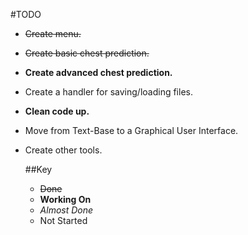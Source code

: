 #TODO
+ ~~Create menu.~~
+ ~~Create basic chest prediction.~~
+ **Create advanced chest prediction.**
+ Create a handler for saving/loading files.
+ **Clean code up.**
+ Move from Text-Base to a Graphical User Interface.
+ Create other tools. 

  ##Key

  + ~~Done~~
  + **Working On**
  + *Almost Done*
  +  Not Started






